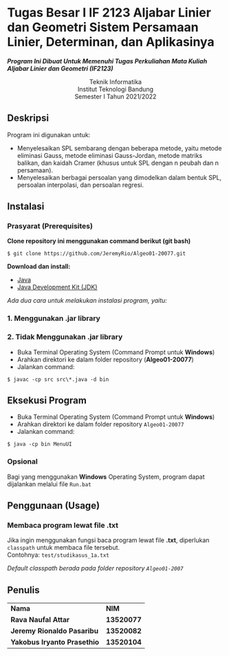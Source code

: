 # Tugas Besar I IF 2123 Aljabar Linier dan Geometri Sistem Persamaan Linier, Determinan, dan Aplikasinya 
**_Program Ini Dibuat Untuk Memenuhi Tugas Perkuliahan Mata Kuliah Aljabar Linier dan Geometri (IF2123)_**
<p align="center">
Teknik Informatika<br/>
Institut Teknologi Bandung<br/>
Semester I Tahun 2021/2022<br/>
</p>


## Deskripsi
Program ini digunakan untuk:
- Menyelesaikan SPL sembarang dengan beberapa metode, yaitu metode eliminasi Gauss, metode eliminasi Gauss-Jordan, 
metode matriks balikan, dan kaidah Cramer (khusus untuk SPL dengan n peubah dan n persamaan). 
- Menyelesaikan berbagai persoalan yang dimodelkan dalam bentuk SPL, persoalan interpolasi, dan persoalan regresi. 

## Instalasi
### Prasyarat (Prerequisites)

**Clone repository ini menggunakan command berikut (git bash)**
```
$ git clone https://github.com/JeremyRio/Algeo01-20077.git
```

**Download dan install:**
- [Java](https://www.java.com/en/download/)
- [Java Development Kit (JDK)](https://www.oracle.com/java/technologies/downloads/)

*Ada dua cara untuk melakukan instalasi program, yaitu:*
### 1. Menggunakan .jar library


### 2. Tidak Menggunakan .jar library
- Buka Terminal Operating System (Command Prompt untuk **Windows**)
- Arahkan direktori ke dalam folder repository (**Algeo01-20077**)
- Jalankan command:
```
$ javac -cp src src\*.java -d bin
```

## Eksekusi Program
- Buka Terminal Operating System (Command Prompt untuk **Windows**)
- Arahkan direktori ke dalam folder repository `Algeo01-20077`
- Jalankan command:
```
$ java -cp bin MenuUI
```

### Opsional
Bagi yang menggunakan **Windows** Operating System, program dapat dijalankan melalui file `Run.bat`

## Penggunaan (Usage)
### Membaca program lewat file **.txt**
Jika ingin menggunakan fungsi baca program lewat file **.txt**, diperlukan `classpath` untuk membaca file tersebut. <br />
Contohnya: `test/studikasus_1a.txt`

*Default classpath berada pada folder repository `Algeo01-2007`*

## Penulis
<table>
    <tr>
      <td><b>Nama</b></td>
      <td><b>NIM</b></td>
    </tr>
    <tr>
      <td><b>Rava Naufal Attar</b></td>
      <td><b>13520077</b></td>
    </tr>
    <tr>
      <td><b>Jeremy Rionaldo Pasaribu</b></td>
      <td><b>13520082</b></td>
    </tr>
    <tr>
      <td><b>Yakobus Iryanto Prasethio</b></td>
      <td><b>13520104</b></td>
    </tr>
</table>
